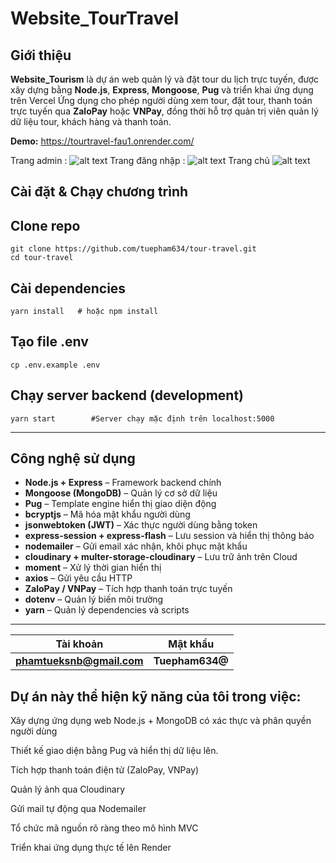 #  Website_TourTravel

##  Giới thiệu
**Website_Tourism** là dự án web quản lý và đặt tour du lịch trực tuyến, được xây dựng bằng **Node.js**, **Express**, **Mongoose**,  **Pug**  và triển khai ứng dụng trên Vercel
Ứng dụng cho phép người dùng xem tour, đặt tour, thanh toán trực tuyến qua **ZaloPay** hoặc **VNPay**, đồng thời hỗ trợ quản trị viên quản lý dữ liệu tour, khách hàng và thanh toán.

 **Demo:** https://tourtravel-fau1.onrender.com/


 Trang admin : 
 ![alt text](/Project-1/public/assets/images/image.png)
 Trang đăng nhập :
 ![alt text](/Project-1/public/assets/images/dang-nhap.png)
 Trang chủ
 ![alt text](/Project-1/public/assets/images/trangchu.png)

## Cài đặt & Chạy chương trình

## Clone repo 
    git clone https://github.com/tuepham634/tour-travel.git
    cd tour-travel

## Cài dependencies
    yarn install   # hoặc npm install

## Tạo file .env
    cp .env.example .env

## Chạy server backend (development)
    yarn start        #Server chạy mặc định trên localhost:5000
---

##  Công nghệ sử dụng
- **Node.js + Express** – Framework backend chính  
- **Mongoose (MongoDB)** – Quản lý cơ sở dữ liệu  
- **Pug** – Template engine hiển thị giao diện động  
- **bcryptjs** – Mã hóa mật khẩu người dùng  
- **jsonwebtoken (JWT)** – Xác thực người dùng bằng token  
- **express-session + express-flash** – Lưu session và hiển thị thông báo  
- **nodemailer** – Gửi email xác nhận, khôi phục mật khẩu  
- **cloudinary + multer-storage-cloudinary** – Lưu trữ ảnh trên Cloud  
- **moment** – Xử lý thời gian hiển thị  
- **axios** – Gửi yêu cầu HTTP  
- **ZaloPay / VNPay** – Tích hợp thanh toán trực tuyến  
- **dotenv** – Quản lý biến môi trường  
- **yarn** – Quản lý dependencies và scripts

---



| Tài khoản                                       | Mật khẩu      |
| ----------------------------------------------- | ------------- |
| **[phamtueksnb@gmail.com](phamtueksnb@gmail.com)** | **Tuepham634@** |

                                                                                                               

## Dự án này thể hiện kỹ năng của tôi trong việc:

Xây dựng ứng dụng web Node.js + MongoDB có xác thực và phân quyền người dùng

Thiết kế giao diện bằng Pug và hiển thị dữ liệu lên.

Tích hợp thanh toán điện tử (ZaloPay, VNPay)

Quản lý ảnh qua Cloudinary

Gửi mail tự động qua Nodemailer

Tổ chức mã nguồn rõ ràng theo mô hình MVC

Triển khai ứng dụng thực tế lên Render


